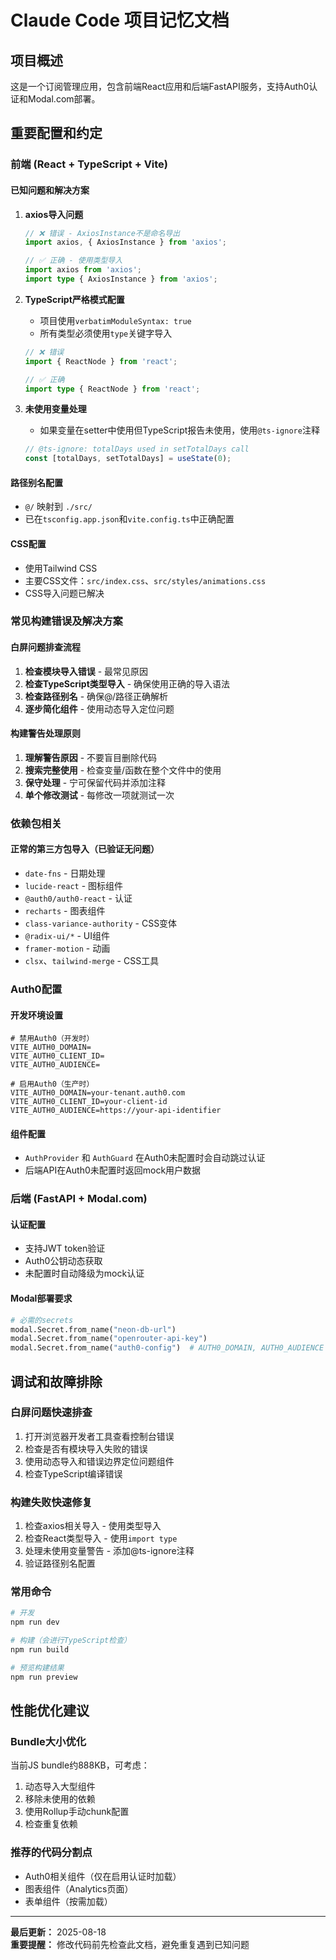 # Claude Code 项目记忆文档

## 项目概述
这是一个订阅管理应用，包含前端React应用和后端FastAPI服务，支持Auth0认证和Modal.com部署。

## 重要配置和约定

### 前端 (React + TypeScript + Vite)

#### 已知问题和解决方案

1. **axios导入问题**
   ```typescript
   // ❌ 错误 - AxiosInstance不是命名导出
   import axios, { AxiosInstance } from 'axios';
   
   // ✅ 正确 - 使用类型导入
   import axios from 'axios';
   import type { AxiosInstance } from 'axios';
   ```

2. **TypeScript严格模式配置**
   - 项目使用`verbatimModuleSyntax: true`
   - 所有类型必须使用`type`关键字导入
   ```typescript
   // ❌ 错误
   import { ReactNode } from 'react';
   
   // ✅ 正确  
   import type { ReactNode } from 'react';
   ```

3. **未使用变量处理**
   - 如果变量在setter中使用但TypeScript报告未使用，使用`@ts-ignore`注释
   ```typescript
   // @ts-ignore: totalDays used in setTotalDays call
   const [totalDays, setTotalDays] = useState(0);
   ```

#### 路径别名配置
- `@/` 映射到 `./src/`
- 已在`tsconfig.app.json`和`vite.config.ts`中正确配置

#### CSS配置
- 使用Tailwind CSS
- 主要CSS文件：`src/index.css`、`src/styles/animations.css`
- CSS导入问题已解决

### 常见构建错误及解决方案

#### 白屏问题排查流程
1. **检查模块导入错误** - 最常见原因
2. **检查TypeScript类型导入** - 确保使用正确的导入语法
3. **检查路径别名** - 确保@/路径正确解析
4. **逐步简化组件** - 使用动态导入定位问题

#### 构建警告处理原则
1. **理解警告原因** - 不要盲目删除代码
2. **搜索完整使用** - 检查变量/函数在整个文件中的使用
3. **保守处理** - 宁可保留代码并添加注释
4. **单个修改测试** - 每修改一项就测试一次

### 依赖包相关

#### 正常的第三方包导入（已验证无问题）
- `date-fns` - 日期处理
- `lucide-react` - 图标组件
- `@auth0/auth0-react` - 认证
- `recharts` - 图表组件  
- `class-variance-authority` - CSS变体
- `@radix-ui/*` - UI组件
- `framer-motion` - 动画
- `clsx`、`tailwind-merge` - CSS工具

### Auth0配置

#### 开发环境设置
```env
# 禁用Auth0（开发时）
VITE_AUTH0_DOMAIN=
VITE_AUTH0_CLIENT_ID=
VITE_AUTH0_AUDIENCE=

# 启用Auth0（生产时）
VITE_AUTH0_DOMAIN=your-tenant.auth0.com
VITE_AUTH0_CLIENT_ID=your-client-id
VITE_AUTH0_AUDIENCE=https://your-api-identifier
```

#### 组件配置
- `AuthProvider` 和 `AuthGuard` 在Auth0未配置时会自动跳过认证
- 后端API在Auth0未配置时返回mock用户数据

### 后端 (FastAPI + Modal.com)

#### 认证配置
- 支持JWT token验证
- Auth0公钥动态获取
- 未配置时自动降级为mock认证

#### Modal部署要求
```python
# 必需的secrets
modal.Secret.from_name("neon-db-url")
modal.Secret.from_name("openrouter-api-key") 
modal.Secret.from_name("auth0-config")  # AUTH0_DOMAIN, AUTH0_AUDIENCE
```

## 调试和故障排除

### 白屏问题快速排查
1. 打开浏览器开发者工具查看控制台错误
2. 检查是否有模块导入失败的错误
3. 使用动态导入和错误边界定位问题组件
4. 检查TypeScript编译错误

### 构建失败快速修复
1. 检查axios相关导入 - 使用类型导入
2. 检查React类型导入 - 使用`import type`
3. 处理未使用变量警告 - 添加@ts-ignore注释
4. 验证路径别名配置

### 常用命令
```bash
# 开发
npm run dev

# 构建（会进行TypeScript检查）
npm run build

# 预览构建结果
npm run preview
```

## 性能优化建议

### Bundle大小优化
当前JS bundle约888KB，可考虑：
1. 动态导入大型组件
2. 移除未使用的依赖
3. 使用Rollup手动chunk配置
4. 检查重复依赖

### 推荐的代码分割点
- Auth0相关组件（仅在启用认证时加载）
- 图表组件（Analytics页面）
- 表单组件（按需加载）

---

**最后更新：** 2025-08-18  
**重要提醒：** 修改代码前先检查此文档，避免重复遇到已知问题